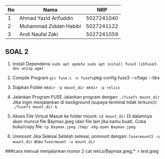 | No  | Nama                   | NRP        |
| --- | ---------------------- | ---------- |
| 1   | Ahmad Yazid Arifuddin  | 5027241040 |
| 2   | Muhammad Ziddan Habibi | 5027241122 |
| 3   | Andi Naufal Zaki       | 5027241059 |


## SOAL 2 
1. Install Dependensi
`
sudo apt update
sudo apt install fuse3 libfuse3-dev unzip wget
`

2. Compile Program
`
gcc fuse.c -o fusefs `pkg-config fuse3 --cflags --libs`
`

3. Siapkan Folder
`
mkdir -p mount_dir
mkdir -p relics
`

4. Jalankan Program FUSE
Jalankan program dengan:
`
./fusefs mount_dir
`
Jika ingin menjalankan di background (supaya terminal tidak terkunci):
`
./fusefs mount_dir &
`

5. Akses File Virtual
Masuk ke folder mount:
`
cd mount_dir
`
Di dalamnya akan muncul file Baymax.jpeg (dan file lain jika kamu buat).
Coba buka/copy file:
`
cp Baymax.jpeg /tmp/
xdg-open Baymax.jpeg
`

6. Unmount Jika Selesai
Setelah selesai, unmount dengan:
`
fusermount3 -u mount_dir
`
atau
`
fusermount -u mount_dir
`




###cara menual menjalankan nomor 2
cat relics/Baymax.jpeg.* > test.jpeg
